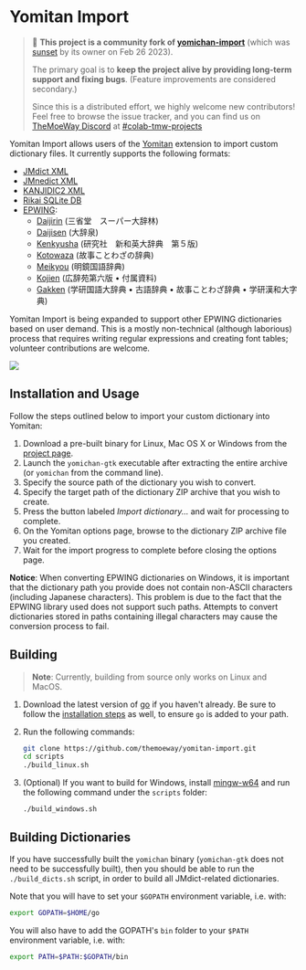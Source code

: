 # Yomitan Import

> :wave: **This project is a community fork of [yomichan-import](https://github.com/FooSoft/yomichan-import)** (which was [sunset](https://foosoft.net/posts/sunsetting-the-yomichan-project/) by its owner on Feb 26 2023).
>
> The primary goal is to **keep the project alive by providing long-term support and fixing bugs**. (Feature improvements are considered secondary.)
>
> Since this is a distributed effort, we highly welcome new contributors! Feel free to browse the issue tracker, and you can find us on [TheMoeWay Discord](https://discord.gg/nhqjydaR8j) at [#colab-tmw-projects](https://discord.com/channels/617136488840429598/1081538711742844980)

Yomitan Import allows users of the [Yomitan](https://github.com/themoeway/yomitan) extension to import custom
dictionary files. It currently supports the following formats:

*   [JMdict XML](http://www.edrdg.org/jmdict/edict_doc.html)
*   [JMnedict XML](http://www.edrdg.org/enamdict/enamdict_doc.html)
*   [KANJIDIC2 XML](http://www.edrdg.org/kanjidic/kanjd2index.html)
*   [Rikai SQLite DB](https://www.polarcloud.com/getrcx/)
*   [EPWING](https://ja.wikipedia.org/wiki/EPWING):
    *   [Daijirin](https://en.wikipedia.org/wiki/Daijirin) (三省堂　スーパー大辞林)
    *   [Daijisen](https://en.wikipedia.org/wiki/Daijisen) (大辞泉)
    *   [Kenkyusha](https://en.wikipedia.org/wiki/Kenky%C5%ABsha%27s_New_Japanese-English_Dictionary) (研究社　新和英大辞典　第５版)
    *   [Kotowaza](http://www.web-nihongo.com/wn/dictionary/dic_21/d-index.html) (故事ことわざの辞典)
    *   [Meikyou](https://ja.wikipedia.org/wiki/%E6%98%8E%E9%8F%A1%E5%9B%BD%E8%AA%9E%E8%BE%9E%E5%85%B8) (明鏡国語辞典)
    *   [Kojien](https://ja.wikipedia.org/wiki/%E5%BA%83%E8%BE%9E%E8%8B%91) (広辞苑第六版 &bull; 付属資料)
    *   [Gakken](https://ja.wikipedia.org/wiki/%E5%AD%A6%E7%A0%94%E3%83%9B%E3%83%BC%E3%83%AB%E3%83%87%E3%82%A3%E3%83%B3%E3%82%B0%E3%82%B9) (学研国語大辞典 &bull; 古語辞典 &bull; 故事ことわざ辞典 &bull; 学研漢和大字典)

Yomitan Import is being expanded to support other EPWING dictionaries based on user demand. This is a mostly
non-technical (although laborious) process that requires writing regular expressions and creating font tables; volunteer
contributions are welcome.

<!-- TODO: fix image with "Yomitan" -->
![](img/import.png)

## Installation and Usage

Follow the steps outlined below to import your custom dictionary into Yomitan:

1.  Download a pre-built binary for Linux, Mac OS X or Windows from the [project
    page](https://github.com/themoeway/yomitan-import/releases).
2.  Launch the `yomichan-gtk` executable after extracting the entire archive (or `yomichan` from the command line).
3.  Specify the source path of the dictionary you wish to convert.
4.  Specify the target path of the dictionary ZIP archive that you wish to create.
5.  Press the button labeled *Import dictionary...* and wait for processing to complete.
6.  On the Yomitan options page, browse to the dictionary ZIP archive file you created.
7.  Wait for the import progress to complete before closing the options page.

**Notice**: When converting EPWING dictionaries on Windows, it is important that the dictionary path you provide does
not contain non-ASCII characters (including Japanese characters). This problem is due to the fact that the EPWING
library used does not support such paths. Attempts to convert dictionaries stored in paths containing illegal characters
may cause the conversion process to fail.

## Building
> **Note**: Currently, building from source only works on Linux and MacOS.

1. Download the latest version of [go](https://go.dev/dl/) if you haven't already.
    Be sure to follow the [installation steps](https://go.dev/doc/install)
    as well, to ensure `go` is added to your path.
1. Run the following commands:

    ```bash
    git clone https://github.com/themoeway/yomitan-import.git
    cd scripts
    ./build_linux.sh
    ```
1. (Optional) If you want to build for Windows,
    install [mingw-w64](https://www.mingw-w64.org/downloads/)
    and run the following command under the `scripts` folder:

    ```
    ./build_windows.sh
    ```

## Building Dictionaries
If you have successfully built the `yomichan` binary (`yomichan-gtk` does not need to be successfully built),
then you should be able to run the `./build_dicts.sh` script, in order to build
all JMdict-related dictionaries.

Note that you will have to set your `$GOPATH` environment variable, i.e. with:
```bash
export GOPATH=$HOME/go
```
You will also have to add the GOPATH's `bin` folder to your `$PATH` environment variable, i.e. with:
```bash
export PATH=$PATH:$GOPATH/bin
```

